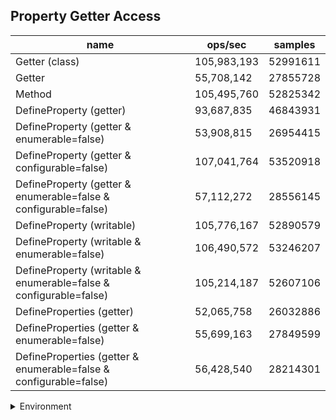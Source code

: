 ## Property Getter Access

|name|ops/sec|samples|
|-|-|-|
|Getter (class)|105,983,193|52991611|
|Getter|55,708,142|27855728|
|Method|105,495,760|52825342|
|DefineProperty (getter)|93,687,835|46843931|
|DefineProperty (getter & enumerable=false)|53,908,815|26954415|
|DefineProperty (getter & configurable=false)|107,041,764|53520918|
|DefineProperty (getter & enumerable=false & configurable=false)|57,112,272|28556145|
|DefineProperty (writable)|105,776,167|52890579|
|DefineProperty (writable & enumerable=false)|106,490,572|53246207|
|DefineProperty (writable & enumerable=false & configurable=false)|105,214,187|52607106|
|DefineProperties (getter)|52,065,758|26032886|
|DefineProperties (getter & enumerable=false)|55,699,163|27849599|
|DefineProperties (getter & enumerable=false & configurable=false)|56,428,540|28214301|


<details>
<summary>Environment</summary>

* __Machine:__ linux x64 | 4 vCPUs | 7.6GB Mem
* __Run:__ Wed Oct 15 2025 22:15:57 GMT+0000 (Coordinated Universal Time)
* __Node:__ `v18.20.8`
</details>

<!--
{"environment":{"platform":"linux","arch":"x64","cpus":4,"totalMemory":7.597843170166016},"benchmarks":[{"name":"Getter (class)","samples":52991611,"opsSec":105983193.17257145},{"name":"Getter","samples":27855728,"opsSec":55708142.03404668},{"name":"Method","samples":52825342,"opsSec":105495760.9431567},{"name":"DefineProperty (getter)","samples":46843931,"opsSec":93687835.39265475},{"name":"DefineProperty (getter & enumerable=false)","samples":26954415,"opsSec":53908815.228984624},{"name":"DefineProperty (getter & configurable=false)","samples":53520918,"opsSec":107041764.28201795},{"name":"DefineProperty (getter & enumerable=false & configurable=false)","samples":28556145,"opsSec":57112272.63786911},{"name":"DefineProperty (writable)","samples":52890579,"opsSec":105776167.90350299},{"name":"DefineProperty (writable & enumerable=false)","samples":53246207,"opsSec":106490572.77799667},{"name":"DefineProperty (writable & enumerable=false & configurable=false)","samples":52607106,"opsSec":105214187.59030847},{"name":"DefineProperties (getter)","samples":26032886,"opsSec":52065758.4629028},{"name":"DefineProperties (getter & enumerable=false)","samples":27849599,"opsSec":55699163.132323876},{"name":"DefineProperties (getter & enumerable=false & configurable=false)","samples":28214301,"opsSec":56428540.3800339}]}-->
